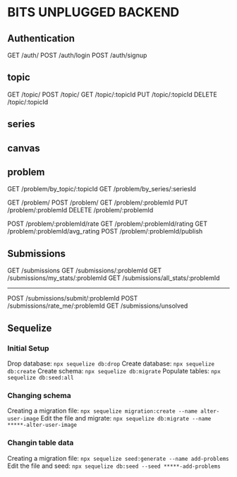 # BITS UNPLUGGED BACKEND

## Authentication

GET /auth/
POST /auth/login
POST /auth/signup

## topic

GET /topic/
POST /topic/
GET /topic/:topicId
PUT /topic/:topicId
DELETE /topic/:topicId

## series

## canvas

## problem

GET /problem/by_topic/:topicId
GET /problem/by_series/:seriesId

GET /problem/
POST /problem/
GET /problem/:problemId
PUT /problem/:problemId
DELETE /problem/:problemId

POST /problem/:problemId/rate
GET /problem/:problemId/rating
GET /problem/:problemId/avg_rating
POST /problem/:problemId/publish

## Submissions

GET /submissions
GET /submissions/:problemId
GET /submissions/my_stats/:problemId
GET /submissions/all_stats/:problemId
****
POST /submissions/submit/:problemId
POST /submissions/rate_me/:problemId
GET /submissions/unsolved

## Sequelize

### Initial Setup
Drop database: `npx sequelize db:drop`
Create database: `npx sequelize db:create`
Create schema: `npx sequelize db:migrate`
Populate tables: `npx sequelize db:seed:all`

### Changing schema
Creating a migration file: `npx sequelize migration:create --name alter-user-image`
Edit the file and migrate: `npx sequelize db:migrate --name *****-alter-user-image`

### Changin table data
Creating a migration file: `npx sequelize seed:generate --name add-problems`
Edit the file and seed: `npx sequelize db:seed --seed *****-add-problems`